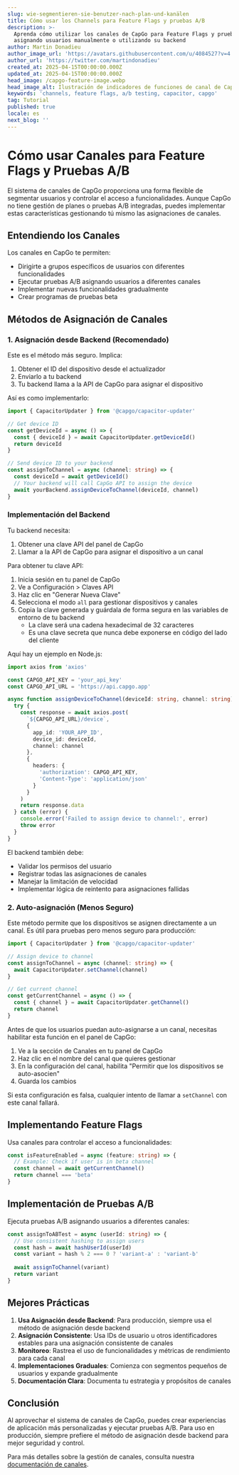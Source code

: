 ```yaml
---
slug: wie-segmentieren-sie-benutzer-nach-plan-und-kanälen
title: Cómo usar los Channels para Feature Flags y pruebas A/B
description: >-
  Aprenda cómo utilizar los canales de CapGo para Feature Flags y pruebas A/B
  asignando usuarios manualmente o utilizando su backend
author: Martin Donadieu
author_image_url: 'https://avatars.githubusercontent.com/u/4084527?v=4'
author_url: 'https://twitter.com/martindonadieu'
created_at: 2025-04-15T00:00:00.000Z
updated_at: 2025-04-15T00:00:00.000Z
head_image: /capgo-feature-image.webp
head_image_alt: Ilustración de indicadores de funciones de canal de Capgo
keywords: 'channels, feature flags, a/b testing, capacitor, capgo'
tag: Tutorial
published: true
locale: es
next_blog: ''
---
```

# Cómo usar Canales para Feature Flags y Pruebas A/B

El sistema de canales de CapGo proporciona una forma flexible de segmentar usuarios y controlar el acceso a funcionalidades. Aunque CapGo no tiene gestión de planes o pruebas A/B integradas, puedes implementar estas características gestionando tú mismo las asignaciones de canales.

## Entendiendo los Canales

Los canales en CapGo te permiten:
- Dirigirte a grupos específicos de usuarios con diferentes funcionalidades
- Ejecutar pruebas A/B asignando usuarios a diferentes canales
- Implementar nuevas funcionalidades gradualmente
- Crear programas de pruebas beta

## Métodos de Asignación de Canales

### 1. Asignación desde Backend (Recomendado)

Este es el método más seguro. Implica:
1. Obtener el ID del dispositivo desde el actualizador
2. Enviarlo a tu backend
3. Tu backend llama a la API de CapGo para asignar el dispositivo

Así es como implementarlo:

```typescript
import { CapacitorUpdater } from '@capgo/capacitor-updater'

// Get device ID
const getDeviceId = async () => {
  const { deviceId } = await CapacitorUpdater.getDeviceId()
  return deviceId
}

// Send device ID to your backend
const assignToChannel = async (channel: string) => {
  const deviceId = await getDeviceId()
  // Your backend will call CapGo API to assign the device
  await yourBackend.assignDeviceToChannel(deviceId, channel)
}
```

### Implementación del Backend

Tu backend necesita:
1. Obtener una clave API del panel de CapGo
2. Llamar a la API de CapGo para asignar el dispositivo a un canal

Para obtener tu clave API:
1. Inicia sesión en tu panel de CapGo
2. Ve a Configuración > Claves API
3. Haz clic en "Generar Nueva Clave"
4. Selecciona el modo `all` para gestionar dispositivos y canales
5. Copia la clave generada y guárdala de forma segura en las variables de entorno de tu backend
   - La clave será una cadena hexadecimal de 32 caracteres
   - Es una clave secreta que nunca debe exponerse en código del lado del cliente

Aquí hay un ejemplo en Node.js:

```typescript
import axios from 'axios'

const CAPGO_API_KEY = 'your_api_key'
const CAPGO_API_URL = 'https://api.capgo.app'

async function assignDeviceToChannel(deviceId: string, channel: string) {
  try {
    const response = await axios.post(
      `${CAPGO_API_URL}/device`,
      {
        app_id: 'YOUR_APP_ID',
        device_id: deviceId,
        channel: channel
      },
      {
        headers: {
          'authorization': CAPGO_API_KEY,
          'Content-Type': 'application/json'
        }
      }
    )
    return response.data
  } catch (error) {
    console.error('Failed to assign device to channel:', error)
    throw error
  }
}
```

El backend también debe:
- Validar los permisos del usuario
- Registrar todas las asignaciones de canales
- Manejar la limitación de velocidad
- Implementar lógica de reintento para asignaciones fallidas

### 2. Auto-asignación (Menos Seguro)

Este método permite que los dispositivos se asignen directamente a un canal. Es útil para pruebas pero menos seguro para producción:

```typescript
import { CapacitorUpdater } from '@capgo/capacitor-updater'

// Assign device to channel
const assignToChannel = async (channel: string) => {
  await CapacitorUpdater.setChannel(channel)
}

// Get current channel
const getCurrentChannel = async () => {
  const { channel } = await CapacitorUpdater.getChannel()
  return channel
}
```

Antes de que los usuarios puedan auto-asignarse a un canal, necesitas habilitar esta función en el panel de CapGo:

1. Ve a la sección de Canales en tu panel de CapGo
2. Haz clic en el nombre del canal que quieres gestionar
3. En la configuración del canal, habilita "Permitir que los dispositivos se auto-asocien"
4. Guarda los cambios

Si esta configuración es falsa, cualquier intento de llamar a `setChannel` con este canal fallará.

## Implementando Feature Flags

Usa canales para controlar el acceso a funcionalidades:

```typescript
const isFeatureEnabled = async (feature: string) => {
  // Example: Check if user is in beta channel
  const channel = await getCurrentChannel()
  return channel === 'beta'
}
```

## Implementación de Pruebas A/B

Ejecuta pruebas A/B asignando usuarios a diferentes canales:

```typescript
const assignToABTest = async (userId: string) => {
  // Use consistent hashing to assign users
  const hash = await hashUserId(userId)
  const variant = hash % 2 === 0 ? 'variant-a' : 'variant-b'
  
  await assignToChannel(variant)
  return variant
}
```

## Mejores Prácticas

1. **Usa Asignación desde Backend**: Para producción, siempre usa el método de asignación desde backend
2. **Asignación Consistente**: Usa IDs de usuario u otros identificadores estables para una asignación consistente de canales
3. **Monitoreo**: Rastrea el uso de funcionalidades y métricas de rendimiento para cada canal
4. **Implementaciones Graduales**: Comienza con segmentos pequeños de usuarios y expande gradualmente
5. **Documentación Clara**: Documenta tu estrategia y propósitos de canales

## Conclusión

Al aprovechar el sistema de canales de CapGo, puedes crear experiencias de aplicación más personalizadas y ejecutar pruebas A/B. Para uso en producción, siempre prefiere el método de asignación desde backend para mejor seguridad y control.

Para más detalles sobre la gestión de canales, consulta nuestra [documentación de canales](/docs/live-updates/channels/).
